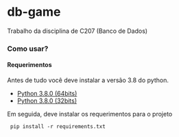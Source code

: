 # db-game
Trabalho da disciplina de C207 (Banco de Dados)

### Como usar?
#### Requerimentos
Antes de tudo você deve instalar a versão 3.8 do python.
- [Python 3.8.0 (64bits)](https://www.python.org/ftp/python/3.8.0/python-3.8.0-amd64.exe)
- [Python 3.8.0 (32bits)](https://www.python.org/ftp/python/3.8.0/python-3.8.0.exe)

Em seguida, deve instalar os requerimentos para o projeto

``` pip install -r requirements.txt```
